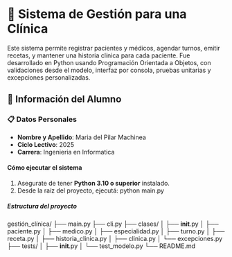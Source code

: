 # 🏥 Sistema de Gestión para una Clínica
Este sistema permite registrar pacientes y médicos, agendar turnos, emitir recetas, y mantener una historia clínica para cada paciente. Fue desarrollado en Python usando Programación Orientada a Objetos, con validaciones desde el modelo, interfaz por consola, pruebas unitarias y excepciones personalizadas.

## 👤 Información del Alumno
### 📋 Datos Personales
- **Nombre y Apellido**: Maria del Pilar Machinea
- **Ciclo Lectivo**: 2025
- **Carrera**: Ingenieria en Informatica

#### Cómo ejecutar el sistema

1. Asegurate de tener **Python 3.10 o superior** instalado.
2. Desde la raíz del proyecto, ejecutá:
python main.py

##### Estructura del proyecto
gestión_clínica/
├── main.py
├── cli.py
├── clases/
│   ├── __init__.py
│   ├── paciente.py
│   ├── medico.py
│   ├── especialidad.py
│   ├── turno.py
│   ├── receta.py
│   ├── historia_clinica.py
│   ├── clinica.py
│   └── excepciones.py
├── tests/
│   ├── __init__.py
│   └── test_modelo.py
└── README.md


